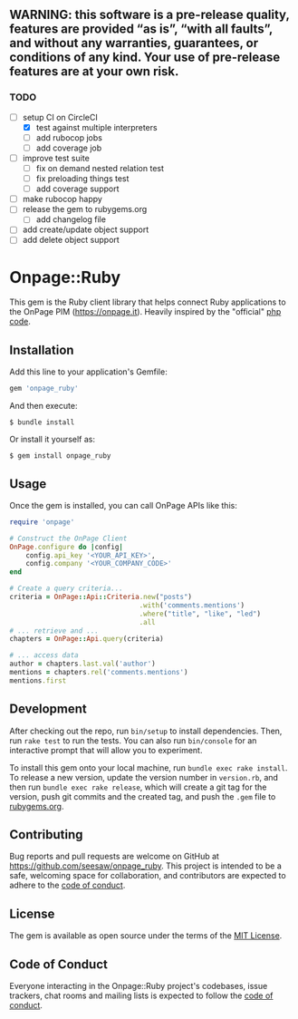 ## WARNING: this software is a pre-release quality, features are provided “as is”, “with all faults”, and without any warranties, guarantees, or conditions of any kind. Your use of pre-release features are at your own risk.

### TODO
- [ ] setup CI on CircleCI
  - [x] test against multiple interpreters
  - [ ] add rubocop jobs
  - [ ] add coverage job
- [ ] improve test suite
    - [ ] fix on demand nested relation test
    - [ ] fix preloading things test
    - [ ] add coverage support
- [ ] make rubocop happy
- [ ] release the gem to rubygems.org
  - [ ] add changelog file
- [ ] add create/update object support
- [ ] add delete object support

# Onpage::Ruby

This gem is the Ruby client library that helps connect Ruby applications to the OnPage PIM (https://onpage.it).
Heavily inspired by the "official" [php code](https://github.com/onpage-dev/onpage-php).

## Installation

Add this line to your application's Gemfile:

```ruby
gem 'onpage_ruby'
```

And then execute:

    $ bundle install

Or install it yourself as:

    $ gem install onpage_ruby

## Usage

Once the gem is installed, you can call OnPage APIs like this:

```ruby
require 'onpage'

# Construct the OnPage Client
OnPage.configure do |config|
    config.api_key '<YOUR_API_KEY>',
    config.company '<YOUR_COMPANY_CODE>'
end

# Create a query criteria...
criteria = OnPage::Api::Criteria.new("posts")
                                .with('comments.mentions')
                                .where("title", "like", "led")
                                .all
# ... retrieve and ...
chapters = OnPage::Api.query(criteria)

# ... access data
author = chapters.last.val('author')
mentions = chapters.rel('comments.mentions')
mentions.first
```

## Development

After checking out the repo, run `bin/setup` to install dependencies. Then, run `rake test` to run the tests. You can also run `bin/console` for an interactive prompt that will allow you to experiment.

To install this gem onto your local machine, run `bundle exec rake install`. To release a new version, update the version number in `version.rb`, and then run `bundle exec rake release`, which will create a git tag for the version, push git commits and the created tag, and push the `.gem` file to [rubygems.org](https://rubygems.org).

## Contributing

Bug reports and pull requests are welcome on GitHub at https://github.com/seesaw/onpage_ruby. This project is intended to be a safe, welcoming space for collaboration, and contributors are expected to adhere to the [code of conduct](https://github.com/seesaw/onpage_ruby/blob/master/CODE_OF_CONDUCT.md).

## License

The gem is available as open source under the terms of the [MIT License](https://opensource.org/licenses/MIT).

## Code of Conduct

Everyone interacting in the Onpage::Ruby project's codebases, issue trackers, chat rooms and mailing lists is expected to follow the [code of conduct](https://github.com/seesaw/onpage_ruby/blob/master/CODE_OF_CONDUCT.md).
